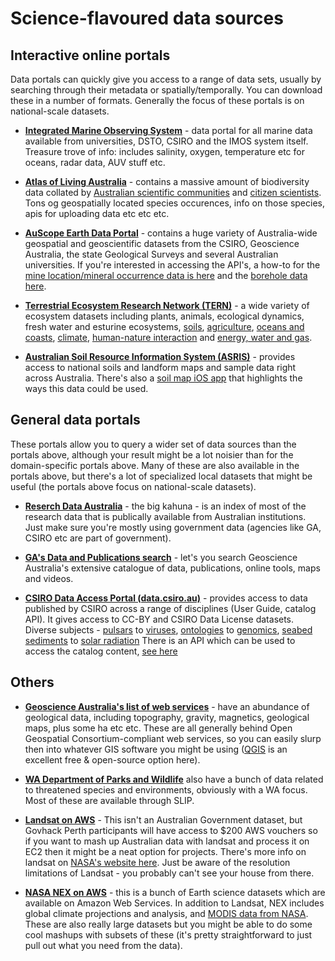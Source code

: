 # Science-flavoured data sources

## Interactive online portals

Data portals can quickly give you access to a range of data sets, usually by searching through their metadata or spatially/temporally. You can download these in a number of formats. Generally the focus of these portals is on national-scale datasets.

- [**Integrated Marine Observing System**](https://imos.aodn.org.au/imos123/home) - data portal for all marine data available from universities, DSTO, CSIRO and the IMOS system itself. Treasure trove of info: includes salinity, oxygen, temperature etc for oceans, radar data, AUV stuff etc.

- [**Atlas of Living Australia**](http://ala.org.au) - contains a massive amount of biodiversity data collated by [Australian scientific communities](http://www.ala.org.au/about-the-atlas/atlas-background/atlas-partners/partner-profiles/) and [citizen scientists](http://www.ala.org.au/get-involved/citizen-science/). Tons og geospatially located species occurences, info on those species, apis for uploading data etc etc etc.

- [**AuScope Earth Data Portal**](http://portal.auscope.org) - contains a huge variety of Australia-wide geospatial and geoscientific datasets from the CSIRO, Geoscience Australia, the state Geological Surveys and several Australian universities. If you're interested in accessing the API's, a how-to for the [mine location/mineral occurrence data is here](https://twiki.auscope.org/wiki/CoreLibrary/ERMLGovHackOerview) and the [borehole data here](https://twiki.auscope.org/wiki/CoreLibrary/NVCLGovHackOverview).

- [**Terrestrial Ecosystem Research Network (TERN)**](http://portal.tern.org.au) - a wide variety of ecosystem datasets including plants, animals, ecological dynamics, fresh water and esturine ecosystems, [soils](http://portal.tern.org.au/search#!/q=%22land%20surface%22%20OR%20soil*%20OR%20erosion%20OR%20sedimen*%20OR%20land*%20OR%20topography%20OR%20%22frozen%20AND%20land%22%20OR%20%22soil%20AND%20salinity%22/p=1/tab=collection/num=10), [agriculture](http://portal.tern.org.au/search#!/q=%28agricultur*%20OR%20farm%20OR%20pastoral%20OR%20pastur*%29%20OR%20%28graz*%20OR%20crop*%20OR%20irrigation%29%20OR%20%28conserv*%20OR%20manage*%29/p=1/tab=collection/num=10), [oceans and coasts](http://portal.tern.org.au/search#!/q=%28coast*%20OR%20ocean*%29%20OR%20marine%20OR%20beach%20OR%20bathmetry%20OR%20tide*%20OR%20aqua*%20OR%20sea*%20OR%20saltwa*%20OR%20storm%20OR%20shoreline%20OR%20wave*%20OR%20salinity/p=1/tab=collection/num=10), [climate](http://portal.tern.org.au/search#!/q=climate%20OR%20%28index%20OR%20indice*%29%20OR%20anomaly%20OR%20oscillation%20OR%20pattern/p=1/tab=collection/num=10), [human-nature interaction](http://portal.tern.org.au/search#!/q=%28human*%20OR%20%22human%20impact%22%29%20OR%20survey%20OR%20boundaries%20OR%20economi*%20OR%20productio*%20OR%20behav*%20OR%20infrastructure%20OR%20%22land%20management%22%20OR%20harzard*/p=1/tab=collection/num=10) and [energy, water and gas](http://portal.tern.org.au/search#!/q=energy%20OR%20gas%20OR%20flux*%20OR%20atmospher*%20OR%20cloud%20OR%20air%20OR%20Pheno*%20OR%20radia*%20OR%20vapo*%20OR%20wind*%20OR%20precipitation%20OR%20rain/p=1/tab=collection/num=10).
 
- [**Australian Soil Resource Information System (ASRIS)**](http://www.asris.csiro.au/#) - provides access to national soils and landform maps and sample data right across Australia. There's also a [soil map iOS app](http://www.csiro.au/en/Research/AF/Areas/Sustainable-farming/Decision-support-tools/SoilMapp) that highlights the ways this data could be used.

## General data portals

These portals allow you to query a wider set of data sources than the portals above, although your result might be a lot noisier than for the domain-specific portals above. Many of these are also available in the portals above, but there's a lot of specialized local datasets that might be useful (the portals above focus on national-scale datasets).

- [**Reserch Data Australia**](https://researchdata.ands.org.au/) - the big kahuna - is an index of most of the research data that is publically available from Australian institutions. Just make sure you're mostly using government data (agencies like GA, CSIRO etc are part of government).

- [**GA's Data and Publications search**](http://www.ga.gov.au/data-pubs) - let's you search Geoscience Australia's extensive catalogue of data, publications, online tools, maps and videos. 

- [**CSIRO Data Access Portal (data.csiro.au)**](http://data.csiro.au) - provides access to data published by CSIRO across a range of disciplines (User Guide, catalog API). It gives access to CC-BY and CSIRO Data License datasets. Diverse subjects - [pulsars](https://data.csiro.au/dap/search?q=Pulsars&p=1&rpp=25&sb=RELEVANCE&dr=all&soud=on) to [viruses](https://data.csiro.au/dap/search?tn=Veterinary%20Virology), [ontologies](http://dx.doi.org/10.4225/08/537452F354E36) to [genomics](https://data.csiro.au/dap/search?q=genomics&p=1&rpp=25&sb=RELEVANCE&dr=all&soud=on), [seabed sediments](https://data.csiro.au/dap/search?q=seabed%20sediments&p=1&rpp=25&sb=RELEVANCE) to [solar radiation](https://data.csiro.au/dap/search?q=solar%20radiation&p=1&rpp=25&sb=RELEVANCE)
There is an API which can be used to access the catalog content, [see here](https://wiki.csiro.au/display/dmsdoc/Web+Services+Interface)

## Others

- [**Geoscience Australia's list of web services**](http://www.ga.gov.au/data-pubs/web-services/ga-web-services) - have an abundance of geological data, including topography, gravity, magnetics, geological maps, plus some ha etc etc. These are all generally behind Open Geospatial Consortium-compliant web services, so you can easily slurp then into whatever GIS software you might be using ([QGIS](http://www.qgis.org/en/site/) is an excellent free & open-source option here).

- [**WA Department of Parks and Wildlife**](http://www.dpaw.wa.gov.au/plants-and-animals/other-databases) also have a bunch of data related to threatened species and environments, obviously with a WA focus. Most of these are available through SLIP.

- [**Landsat on AWS**](http://aws.amazon.com/public-data-sets/landsat/) - This isn't an Australian Government dataset, but Govhack Perth participants will have access to $200 AWS vouchers so if you want to mash up Australian data with landsat and process it on EC2 then it might be a neat option for projects. There's more info on landsat on [NASA's website here](http://landsat.gsfc.nasa.gov/). Just be aware of the resolution limitations of Landsat - you probably can't see your house from there. 

- [**NASA NEX on AWS**](http://aws.amazon.com/nasa/nex/) - this is a bunch of Earth science datasets which are available on Amazon Web Services. In addition to Landsat, NEX includes global climate projections and analysis, and [MODIS data from NASA](http://modis.gsfc.nasa.gov/). These are also really large datasets but you might be able to do some cool mashups with subsets of these (it's pretty straightforward to just pull out what you need from the data).
